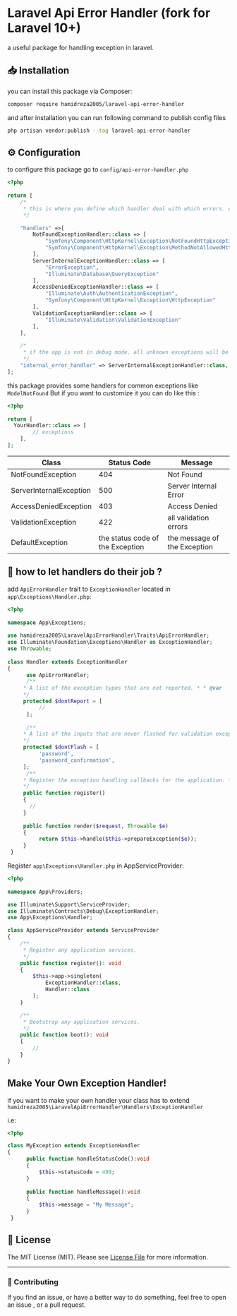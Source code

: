 # Laravel Api Error Handler (fork for Laravel 10+)
a useful package for handling exception in laravel. 
## :inbox_tray: Installation
you can install this package via Composer:
```bash
composer require hamidreza2005/laravel-api-error-handler
```
and after installation you can run following command to publish config files
```bash
php artisan vendor:publish --tag laravel-api-error-handler
```
## :gear: Configuration
to configure this package go to `config/api-error-handler.php`
```php
<?php  
  
return [  
    /*
     * this is where you define which handler deal with which errors. each handler can handle multiple errors
     */

    "handlers" =>[
        NotFoundExceptionHandler::class => [
            "Symfony\Component\HttpKernel\Exception\NotFoundHttpException",
            "Symfony\Component\HttpKernel\Exception\MethodNotAllowedHttpException"
        ],
        ServerInternalExceptionHandler::class => [
            "ErrorException",
            "Illuminate\Database\QueryException"
        ],
        AccessDeniedExceptionHandler::class => [
            "Illuminate\Auth\AuthenticationException",
            "Symfony\Component\HttpKernel\Exception\HttpException"
        ],
        ValidationExceptionHandler::class => [
            "Illuminate\Validation\ValidationException"
        ],
    ],

    /*
     * if the app is not in debug mode. all unknown exceptions will be handled by this.
     */
    "internal_error_handler" => ServerInternalExceptionHandler::class,
];
```
this package provides some handlers for common exceptions like `ModelNotFound` But if you want to customize it you can do like this :
```php
<?php  
  
return [  
  YourHandler::class => [
        // exceptions
    ],   
];
```
|Class| Status Code                      | Message                      |
|--|----------------------------------|------------------------------|
|NotFoundException  | 404                              | Not Found                    |
|ServerInternalException| 500                              | Server Internal Error        
|AccessDeniedException| 403                              | Access Denied                |
|ValidationException| 422                              | all validation errors        |
|DefaultException| the status code of the Exception | the message of the Exception |

## :rocket: how to let handlers do their job ?
add `ApiErrorHandler` trait to `ExceptionHandler` located in `app\Exceptions\Handler.php`:
```php
<?php  
  
namespace App\Exceptions;  
  
use hamidreza2005\LaravelApiErrorHandler\Traits\ApiErrorHandler;  
use Illuminate\Foundation\Exceptions\Handler as ExceptionHandler;  
use Throwable;  
  
class Handler extends ExceptionHandler  
{  
	  use ApiErrorHandler;  
	  /**  
	 * A list of the exception types that are not reported. * * @var 		array  
	 */  
	 protected $dontReport = [  
		  //  
	  ];  
  
	  /**  
	 * A list of the inputs that are never flashed for validation exceptions. * * @var array  
	 */  
	 protected $dontFlash = [  
		  'password',  
		  'password_confirmation',  
	 ];  
	  /**  
	 * Register the exception handling callbacks for the application. * * @return void  
	 */
	 public function register()  
	 {
	   //  
	 }  
  
	 public function render($request, Throwable $e)  
	 {
		  return $this->handle($this->prepareException($e));  
	 }
 }
```

Register `app\Exceptions\Handler.php` in AppServiceProvider:
```php
<?php  
  
namespace App\Providers;

use Illuminate\Support\ServiceProvider;
use Illuminate\Contracts\Debug\ExceptionHandler;
use App\Exceptions\Handler;

class AppServiceProvider extends ServiceProvider
{
    /**
     * Register any application services.
     */
    public function register(): void
    {
        $this->app->singleton(
            ExceptionHandler::class,
            Handler::class
        );
    }

    /**
     * Bootstrap any application services.
     */
    public function boot(): void
    {
        //
    }
}
```
## Make Your Own Exception Handler!
if you want to make your own handler your class has to extend `hamidreza2005\LaravelApiErrorHandler\Handlers\ExceptionHandler`

i.e:
```php
<?php  

class MyException extends ExceptionHandler  
{  
	  public function handleStatusCode():void  
	  {  
		  $this->statusCode = 499;  
	  }
	   
	  public function handleMessage():void  
	  {  
		  $this->message = "My Message";  
	  }
 }
```
 
## :scroll: License  
  
The MIT License (MIT). Please see [License File](LICENSE.md) for more information.  
  
--------------------  
  
### :raising_hand: Contributing  
If you find an issue, or have a better way to do something, feel free to open an issue , or a pull request.  
